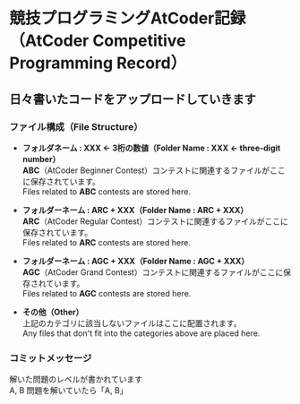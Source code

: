 # 競技プログラミングAtCoder記録  （AtCoder Competitive Programming Record）

## 日々書いたコードをアップロードしていきます

### ファイル構成（File Structure）

- **フォルダネーム : XXX ← 3桁の数値（Folder Name : XXX ← three-digit number）**  
  **ABC**（AtCoder Beginner Contest）コンテストに関連するファイルがここに保存されています。  
  Files related to **ABC** contests are stored here.
  
- **フォルダーネーム : ARC + XXX（Folder Name : ARC + XXX）**  
  **ARC**（AtCoder Regular Contest）コンテストに関連するファイルがここに保存されています。  
  Files related to **ARC** contests are stored here.

- **フォルダーネーム : AGC + XXX（Folder Name : AGC + XXX）**  
  **AGC**（AtCoder Grand Contest）コンテストに関連するファイルがここに保存されています。  
  Files related to **AGC** contests are stored here.

- **その他（Other）**  
  上記のカテゴリに該当しないファイルはここに配置されます。  
  Any files that don't fit into the categories above are placed here.

### コミットメッセージ
解いた問題のレベルが書かれています  
A, B 問題を解いていたら「A, B」